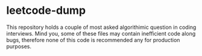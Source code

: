 # leetcode-dump
This repository holds a couple of most asked algorithimic question in coding interviews. Mind you, some of these files may contain inefficient code along bugs, therefore none of this code is recommended any for production purposes.
